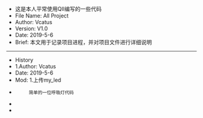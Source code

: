   * 这是本人平常使用QII编写的一些代码
  * File Name: All Project
  * Author: Vcatus
  * Version: V1.0
  * Date: 2019-5-6
  * Brief: 本文用于记录项目进程，并对项目文件进行详细说明
******************************************************************************************************
  * History
  * 1.Author: Vcatus
  *  Date: 2019-5-6
  *	 Mod: 1.上传my_led 
  *          简单的一位呼吸灯代码
  *		
  *
